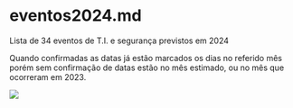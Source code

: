 # eventos2024.md
Lista de 34 eventos de T.I. e segurança previstos em 2024

Quando confirmadas as datas já estão marcados os dias no referido mês porém sem confirmação de datas estão no mês estimado, ou no mês que ocorreram em 2023. 

[![](https://mermaid.ink/img/pako:eNptVNtu2zgQ_ZWBnhOvZMmXCIsFfEvsRZwYlpuihV8m0tjhRiINinJjB_mXLfYhH7D9A__YDk2p3QLVAyFy5gzPnBnOq5eqjLzYM6KgXEhaS-DPCJMThBFM9iSNKiEjWLVmLSBIaFtplKd3hLbfjsAB3PonSojd7zXtIYaxQPC78Puj_gOS2fgMsGcZgpCGtCRTB3SoOeoa1Q4danWfjJTcuM0Ii52QWMIlJAt2HOisElLBGA8OP3i0-OvbWaJum4jCRSwhYvYdF2iYiIxKSJjvNSeTijJV8CEZNK6Bz75B4JzvNxuSpdgTE3Eng5wKlE9Ycw36P0V9EC9u_yDM6V_NDpcwSZrQ7StgTdq_NbLYnKoSFqjNAW6UOH0tI2fhDcoz-uae0SN92Bm1xD3xpknAqvApWSW1_pX8kSxCfcPkZacSShuXvGEdNgT-qthcZ6Yx5b0VeMJ-S4WZtcU_0-Rra7236rtkfGFNfIrp80p9qcVikQ3CUvCSKd7tqpRrcgnzm5pIzWOYM2yK5kcdIOg505geWQpbZjYkVAh5-qqFsl250MrQ6f30j4LT37wTe0xFhmwhQG7cMWa8LqgsFYrSxqWNraO7pJbxlvk_0JZXPnaZJdyZ_5Oy_4ti3SnNYEPOtKRUbIjzWljh5kJmsHqyz8WqN0tGMNRYCiu-PR7TnnK1I12CbW_SJFNq2pqXOT6Tho9Ez47OffWdju2foPMLPoMCj6dv3DFtZ5yjxMq-lcGcsbdo-Kl8RF3zvVZHW4_ZtsLTuy34YlkX9U41Tzf0ne9dlefDQ5NpgvmeVdWMGVoRJ8_KEag7aMsjg18pW_qtRrcnwfOkGRNjOrJx2p6OXDmZpy3lTG40sqC6MjwQbHVsI9XNwWrBVGlxVDw3zt1jY3kXXkG6QJHxCHu1J2vPPFFBay_m34w2WOVm7a3lG7tiZVRykKkX8x104VW7DA1xoluNhRdvMC_5dIfys1JF40SZMErP3ZQ8D8uzixe_ei9efNnvt4Je1I86najfDcOwe-EdvDgIwlbU6_pBx-91en7U671deMdz1Har3wkDxnQ7V732le9Hb_8BfVCusw?type=png)](https://mermaid.live/edit#pako:eNptVNtu2zgQ_ZWBnhOvZMmXCIsFfEvsRZwYlpuihV8m0tjhRiINinJjB_mXLfYhH7D9A__YDk2p3QLVAyFy5gzPnBnOq5eqjLzYM6KgXEhaS-DPCJMThBFM9iSNKiEjWLVmLSBIaFtplKd3hLbfjsAB3PonSojd7zXtIYaxQPC78Puj_gOS2fgMsGcZgpCGtCRTB3SoOeoa1Q4danWfjJTcuM0Ii52QWMIlJAt2HOisElLBGA8OP3i0-OvbWaJum4jCRSwhYvYdF2iYiIxKSJjvNSeTijJV8CEZNK6Bz75B4JzvNxuSpdgTE3Eng5wKlE9Ycw36P0V9EC9u_yDM6V_NDpcwSZrQ7StgTdq_NbLYnKoSFqjNAW6UOH0tI2fhDcoz-uae0SN92Bm1xD3xpknAqvApWSW1_pX8kSxCfcPkZacSShuXvGEdNgT-qthcZ6Yx5b0VeMJ-S4WZtcU_0-Rra7236rtkfGFNfIrp80p9qcVikQ3CUvCSKd7tqpRrcgnzm5pIzWOYM2yK5kcdIOg505geWQpbZjYkVAh5-qqFsl250MrQ6f30j4LT37wTe0xFhmwhQG7cMWa8LqgsFYrSxqWNraO7pJbxlvk_0JZXPnaZJdyZ_5Oy_4ti3SnNYEPOtKRUbIjzWljh5kJmsHqyz8WqN0tGMNRYCiu-PR7TnnK1I12CbW_SJFNq2pqXOT6Tho9Ez47OffWdju2foPMLPoMCj6dv3DFtZ5yjxMq-lcGcsbdo-Kl8RF3zvVZHW4_ZtsLTuy34YlkX9U41Tzf0ne9dlefDQ5NpgvmeVdWMGVoRJ8_KEag7aMsjg18pW_qtRrcnwfOkGRNjOrJx2p6OXDmZpy3lTG40sqC6MjwQbHVsI9XNwWrBVGlxVDw3zt1jY3kXXkG6QJHxCHu1J2vPPFFBay_m34w2WOVm7a3lG7tiZVRykKkX8x104VW7DA1xoluNhRdvMC_5dIfys1JF40SZMErP3ZQ8D8uzixe_ei9efNnvt4Je1I86najfDcOwe-EdvDgIwlbU6_pBx-91en7U671deMdz1Har3wkDxnQ7V732le9Hb_8BfVCusw)
